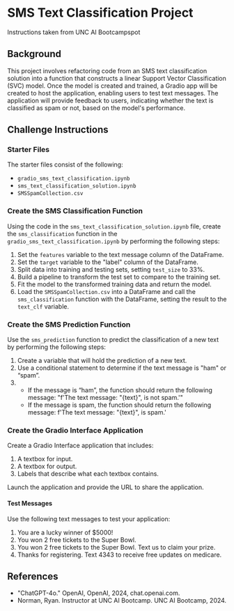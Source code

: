 # SMS Text Classification Project

Instructions taken from UNC AI Bootcampspot 

## Background

This project involves refactoring code from an SMS text classification solution into a function that constructs a linear Support Vector Classification (SVC) model. Once the model is created and trained, a Gradio app will be created to host the application, enabling users to test text messages. The application will provide feedback to users, indicating whether the text is classified as spam or not, based on the model's performance.

## Challenge Instructions

### Starter Files

The starter files consist of the following:
- `gradio_sms_text_classification.ipynb`
- `sms_text_classification_solution.ipynb`
- `SMSSpamCollection.csv`

### Create the SMS Classification Function

Using the code in the `sms_text_classification_solution.ipynb` file, create the `sms_classification` function in the `gradio_sms_text_classification.ipynb` by performing the following steps:

1. Set the `features` variable to the text message column of the DataFrame.
2. Set the `target` variable to the "label" column of the DataFrame.
3. Split data into training and testing sets, setting `test_size` to 33%.
4. Build a pipeline to transform the test set to compare to the training set.
5. Fit the model to the transformed training data and return the model.
6. Load the `SMSSpamCollection.csv` into a DataFrame and call the `sms_classification` function with the DataFrame, setting the result to the `text_clf` variable.

### Create the SMS Prediction Function

Use the `sms_prediction` function to predict the classification of a new text by performing the following steps:

1. Create a variable that will hold the prediction of a new text.
2. Use a conditional statement to determine if the text message is "ham" or “spam”.
3. 
    - If the message is “ham”, the function should return the following message: "f'The text message: "{text}", is not spam.'"
    - If the message is spam, the function should return the following message: f'The text message: "{text}", is spam.'


### Create the Gradio Interface Application

Create a Gradio Interface application that includes:
1. A textbox for input.
2. A textbox for output.
3. Labels that describe what each textbox contains.

Launch the application and provide the URL to share the application.

#### Test Messages

Use the following text messages to test your application:
1. You are a lucky winner of $5000!
2. You won 2 free tickets to the Super Bowl.
3. You won 2 free tickets to the Super Bowl. Text us to claim your prize.
4. Thanks for registering. Text 4343 to receive free updates on medicare.

## References

- "ChatGPT-4o." OpenAI, OpenAI, 2024, chat.openai.com.
- Norman, Ryan. Instructor at UNC AI Bootcamp. UNC AI Bootcamp, 2024.

